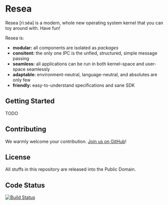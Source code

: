 Resea
======

Resea [rìːséə] is a modern, whole new operating system kernel that you can toy around with. Have fun!

Resea is:

- **modular:** all components are isolated as *packages*
- **consitent:** the only one IPC is the unfied, structured, simple message passing
- **seamless:** all applications can be run in both kernel-space and user-space seamlessly
- **adaptable:** environment-neutral, language-neutral, and absolutes are only few
- **friendly:** easy-to-understand specifications and sane SDK

Getting Started
---------------
TODO

Contributing
------------
We warmly welcome your contribution. [Join us on GitHub](https://github.com/resea/resea)!

License
-------
All stuffs in this repository are released into the Public Domain.

Code Status
-----------
[![Build Status](https://travis-ci.org/resea/resea.svg?branch=master)](https://travis-ci.org/resea/resea)

